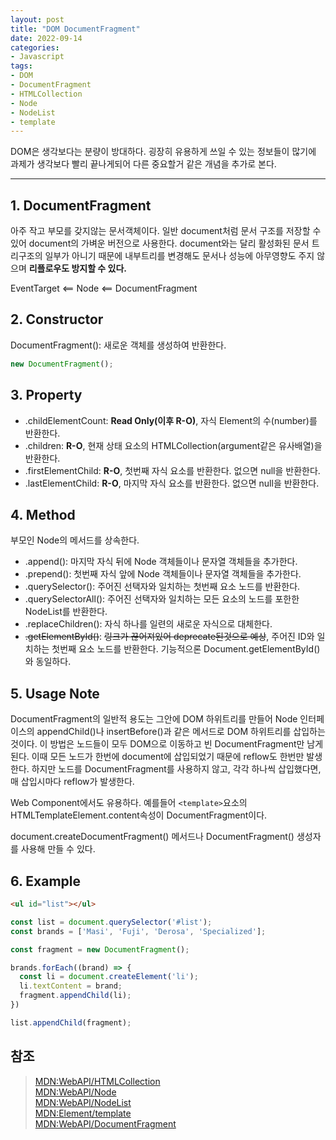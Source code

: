 ```yaml
---
layout: post
title: "DOM DocumentFragment"
date: 2022-09-14
categories:
- Javascript
tags:
- DOM
- DocumentFragment
- HTMLCollection
- Node
- NodeList
- template
---
```


DOM은 생각보다는 분량이 방대하다. 굉장히 유용하게 쓰일 수 있는 정보들이 많기에 과제가 생각보다 빨리 끝나게되어 다른 중요할거 같은 개념을 추가로 본다.

---

## 1. DocumentFragment

아주 작고 부모를 갖지않는 문서객체이다. 일반 document처럼 문서 구조를 저장할 수 있어 document의 가벼운 버전으로 사용한다. document와는 달리 활성화된 문서 트리구조의 일부가 아니기 때문에 내부트리를 변경해도 문서나 성능에 아무영향도 주지 않으며 **리플로우도 방지할 수 있다.**

EventTarget <== Node <== DocumentFragment

## 2. Constructor

DocumentFragment(): 새로운 객체를 생성하여 반환한다.

```javascript
new DocumentFragment();
```

## 3. Property

- .childElementCount: **Read Only(이후 R-O)**, 자식 Element의 수(number)를 반환한다.
- .children: **R-O**, 현재 상태 요소의 HTMLCollection(argument같은 유사배열)을 반환한다.
- .firstElementChild: **R-O**, 첫번째 자식 요소를 반환한다. 없으면 null을 반환한다.
- .lastElementChild: **R-O**, 마지막 자식 요소를 반환한다. 없으면 null을 반환한다.

## 4. Method

부모인 Node의 메서드를 상속한다.

- .append(): 마지막 자식 뒤에 Node 객체들이나 문자열 객체들을 추가한다.
- .prepend(): 첫번째 자식 앞에 Node 객체들이나 문자열 객체들을 추가한다.
- .querySelector(): 주어진 선택자와 일치하는 첫번째 요소 노드를 반환한다.
- .querySelectorAll(): 주어진 선택자와 일치하는 모든 요소의 노드를 포한한 NodeList를 반환한다.
- .replaceChildren(): 자식 하나를 일련의 새로운 자식으로 대체한다.
- ~~.getElementById()~~: ~~링크가 끊어져있어 deprecate된것으로 예상~~, 주어진 ID와 일치하는 첫번째 요소 노드를 반환한다. 기능적으론 Document.getElementById()와 동일하다.

## 5. Usage Note

DocumentFragment의 일반적 용도는 그안에 DOM 하위트리를 만들어 Node 인터페이스의 appendChild()나 insertBefore()과 같은 메서드로 DOM 하위트리를 삽입하는것이다. 이 방법은 노드들이 모두 DOM으로 이동하고 빈 DocumentFragment만 남게된다. 이때 모든 노드가 한번에 document에 삽입되었기 때문에 reflow도 한번만 발생한다. 하지만 노드를 DocumentFragment를 사용하지 않고, 각각 하나씩 삽입했다면, 매 삽입시마다 reflow가 발생한다.

Web Component에서도 유용하다. 예를들어 `<template>`요소의 HTMLTemplateElement.content속성이 DocumentFragment이다.

document.createDocumentFragment() 메서드나 DocumentFragment() 생성자를 사용해 만들 수 있다.

## 6. Example

```html
<ul id="list"></ul>
```

```javascript
const list = document.querySelector('#list');
const brands = ['Masi', 'Fuji', 'Derosa', 'Specialized'];

const fragment = new DocumentFragment();

brands.forEach((brand) => {
  const li = document.createElement('li');
  li.textContent = brand;
  fragment.appendChild(li);
})

list.appendChild(fragment);
```

## 참조

> [MDN:WebAPI/HTMLCollection](https://developer.mozilla.org/ko/docs/Web/API/HTMLCollection)   
> [MDN:WebAPI/Node](https://developer.mozilla.org/ko/docs/Web/API/Node)   
> [MDN:WebAPI/NodeList](https://developer.mozilla.org/ko/docs/Web/API/NodeList)   
> [MDN:Element/template](https://developer.mozilla.org/ko/docs/Web/HTML/Element/template)   
> [MDN:WebAPI/DocumentFragment](https://developer.mozilla.org/ko/docs/Web/API/DocumentFragment)
